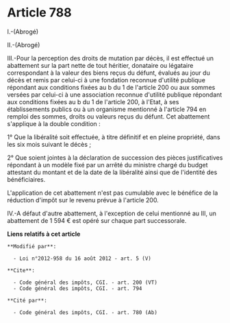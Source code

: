 # Article 788

I.-(Abrogé) 

II.-(Abrogé) 

III.-Pour la perception des droits de mutation par décès, il est effectué un abattement sur la part nette de tout héritier,
donataire ou légataire correspondant à la valeur des biens reçus du défunt, évalués au jour du décès et remis par celui-ci à
une fondation reconnue d'utilité publique répondant aux conditions fixées au b du 1 de l'article 200 ou aux sommes versées
par celui-ci à une association reconnue d'utilité publique répondant aux conditions fixées au b du 1 de l'article 200, à
l'Etat, à ses établissements publics ou à un organisme mentionné à l'article 794 en remploi des sommes, droits ou valeurs
reçus du défunt. Cet abattement s'applique à la double condition : 

1° Que la libéralité soit effectuée, à titre définitif et en pleine propriété, dans les six mois suivant le décès ; 

2° Que soient jointes à la déclaration de succession des pièces justificatives répondant à un modèle fixé par un arrêté du
ministre chargé du budget attestant du montant et de la date de la libéralité ainsi que de l'identité des bénéficiaires. 

L'application de cet abattement n'est pas cumulable avec le bénéfice de la réduction d'impôt sur le revenu prévue à l'article
200. 

IV.-A défaut d'autre abattement, à l'exception de celui mentionné au III, un abattement de 1 594 € est opéré sur chaque part
successorale.

**Liens relatifs à cet article**

	**Modifié par**:

	  - Loi n°2012-958 du 16 août 2012 - art. 5 (V)

	**Cite**:

	  - Code général des impôts, CGI. - art. 200 (VT)
	  - Code général des impôts, CGI. - art. 794

	**Cité par**:

	  - Code général des impôts, CGI. - art. 780 (Ab)
